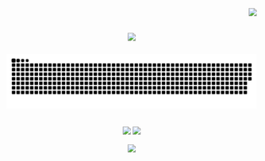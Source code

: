 <!-- <img align="right" src="https://visitor-badge.laobi.icu/badge?page_id=hafizecim.hafizecim" /> -->
<img align="right" src="https://visitor-badge.laobi.icu/badge?page_id=hafizecim.visitor-badge&left_color=hotpink&right_color=dodgerblue&left_text=Hello%20Visitors" />


<h1 align="center">
    <img src="https://readme-typing-svg.herokuapp.com/?font=Righteous&size=35&center=true&vCenter=true&width=500&height=70&duration=4000&color=FF69B4&lines=Hi+There!;+I'm+Hafize+Şenyıl!;" />
</h1>


<div align="center">
  <img alt="snake eating my contributions" src="https://raw.githubusercontent.com/hafizecim/hafizecim/output/github-contribution-grid-snake.svg" />
</div>

<br/>
<!--
![snake gif](https://github.com/hafizecim/hafizecim/blob/output/github-contribution-grid-snake.gif) -->
 

<br/>

<div align="center">

  <!-- GitHub Stats -->
  <img height="170" src="https://github-readme-stats.vercel.app/api?username=hafizecim&show_icons=true&theme=radical" />
  
  <!-- Top Languages -->
  <img height="170" src="https://github-readme-stats.vercel.app/api/top-langs/?username=hafizecim&layout=compact&theme=radical" />

</div>

<br/>


<div align="center">

  <img src="https://streak-stats.demolab.com?user=hafizecim&theme=radical&hide_border=true" />

</div>

<br/>

